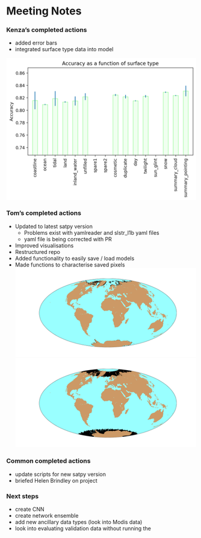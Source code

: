 # Meeting Notes 

### Kenza’s completed actions
* added error bars 
* integrated surface type data into model 

![pic1](/Images/acc_stype_test.png)

### Tom’s completed actions
* Updated to latest  satpy version
  * Problems exist with yamlreader and slstr_l1b yaml files
  * yaml file is being corrected with PR
* Improved visualisations
* Restructured repo 
* Added functionality to easily save / load models
* Made functions to characterise saved pixels
![coastlines](/Images/Coastlines.png)
![PixelSpots](/Images/PixelSpots.png)

### Common completed actions
* update scripts for new satpy version 
* briefed Helen Brindley on project 

### Next steps 
* create CNN
* create network ensemble 
* add new ancillary data types (look into Modis data)
* look into evaluating validation data without running the 
